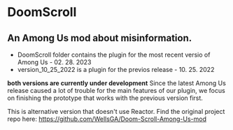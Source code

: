# DoomScroll
## An Among Us mod about misinformation.

- DoomScroll folder contains the plugin for the most recent versio of Among Us - 02. 28. 2023
- version_10_25_2022 is a plugin for the previos release - 10. 25. 2022

__both versions are currently under development__
Since the latest Among Us release caused a lot of trouble for the main features of our plugin, we focus on finishing the prototype that works with the previous version first. 

 
This is alternative version that doesn't use Reactor.
Find the original project repo here: https://github.com/WellsGA/Doom-Scroll-Among-Us-mod

